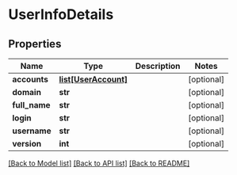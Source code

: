 # UserInfoDetails

## Properties
Name | Type | Description | Notes
------------ | ------------- | ------------- | -------------
**accounts** | [**list[UserAccount]**](UserAccount.md) |  | [optional] 
**domain** | **str** |  | [optional] 
**full_name** | **str** |  | [optional] 
**login** | **str** |  | [optional] 
**username** | **str** |  | [optional] 
**version** | **int** |  | [optional] 

[[Back to Model list]](../README.md#documentation-for-models) [[Back to API list]](../README.md#documentation-for-api-endpoints) [[Back to README]](../README.md)


